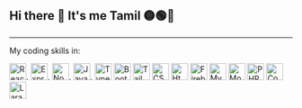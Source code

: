 ## Hi there 👋 It's me Tamil 🟡🟢🔴
---

My coding skills in:

<img src="https://img.icons8.com/?size=100&id=123603&format=png&color=000000" alt="React JS" title="React JS" width="30" />.
<img src="https://img.icons8.com/?size=100&id=z228V7A9QyTv&format=png&color=000000" alt="Express JS" title="Express JS" width="30" />. 
<img src="https://img.icons8.com/?size=100&id=54087&format=png&color=000000" alt="Node JS" title="Node JS" width="30"/>.
<img src="https://img.icons8.com/?size=100&id=hsPbhkOH4FMe&format=png&color=000000" alt="Javascript" title="Javascript" width="30" />.
<img src="https://img.icons8.com/?size=100&id=wpZmKzk11AzJ&format=png&color=000000" alt="Typescript" title="Typescript" width="30"/>
<img src="https://img.icons8.com/?size=100&id=g9mmSxx3SwAI&format=png&color=000000" alt="Bootstrap" width="30" title="Bootstrap" /> 
<img src="https://img.icons8.com/?size=100&id=4PiNHtUJVbLs&format=png&color=000000" alt="Tailwind Css" title="Tailwind Css" width="30"/>
<img src="https://img.icons8.com/?size=100&id=7gdY5qNXaKC0&format=png&color=000000" alt="CSS" title="CSS" width="30"/>
<img src="https://img.icons8.com/?size=100&id=20909&format=png&color=000000" alt="Html 5" title="Html 5" width="30"/> 
<img src="https://img.icons8.com/?size=100&id=62452&format=png&color=000000" alt="Firebase" title="Firebase" width="30" />
<img src="https://img.icons8.com/?size=100&id=rgPSE6nAB766&format=png&color=000000" alt="Mysql" title="Mysql" width="30" />
<img src="https://img.icons8.com/?size=100&id=74402&format=png&color=000000" alt="Mongo DB" title="Mongo DB" width="30" />
<img src="https://img.icons8.com/?size=100&id=fAMVO_fuoOuC&format=png&color=000000" alt="PHP" title="PHP" width="30" />
<img src="https://img.icons8.com/?size=100&id=r4UrHt1gLC2t&format=png&color=000000" alt="Codeigniter" title="Codeigniter" width="30"/>
<img src="https://img.icons8.com/?size=100&id=lRjcvhvtR81o&format=png&color=000000" alt="Laravel" title="Laravel" width="30"/>
